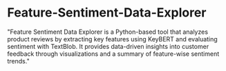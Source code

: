 # Feature-Sentiment-Data-Explorer
"Feature Sentiment Data Explorer is a Python-based tool that analyzes product reviews by extracting key features using KeyBERT and evaluating sentiment with TextBlob. It provides data-driven insights into customer feedback through visualizations and a summary of feature-wise sentiment trends."
